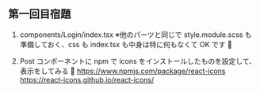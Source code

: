 ## 第一回目宿題

1.  components/Login/index.tsx
    ※他のパーツと同じで style.module.scss も準備しておく、css も index.tsx も中身は特に何もなくて OK です 🤗

2.  Post コンポーネントに
    npm で icons をインストールしたものを設定して、表示をしてみる 🤗
    https://www.npmjs.com/package/react-icons
    https://react-icons.github.io/react-icons/
